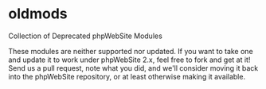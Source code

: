 oldmods
=======

Collection of Deprecated phpWebSite Modules

These modules are neither supported nor updated.  If you want to take one and update it to work under phpWebSite 2.x, feel free to fork and get at it!  Send us a pull request, note what you did, and we'll consider moving it back into the phpWebSite repository, or at least otherwise making it available.
